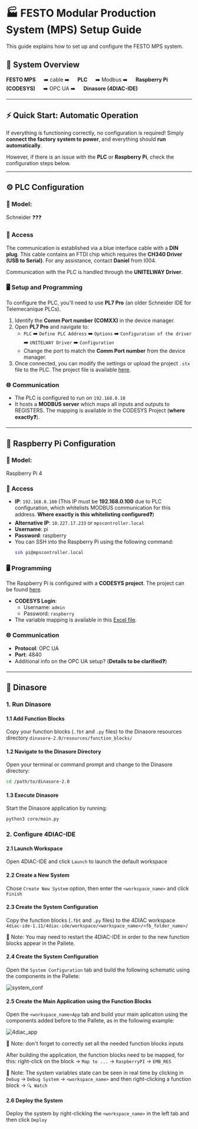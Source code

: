 # 🏭 FESTO Modular Production System (MPS) Setup Guide 

This guide explains how to set up and configure the FESTO MPS system.

## 📌 System Overview

**FESTO MPS** &emsp; ➡️ cable ➡️ &emsp; **PLC** &emsp; ➡️ Modbus ➡️ &emsp; **Raspberry Pi (CODESYS)** &emsp; ➡️ OPC UA ➡️ &emsp; **Dinasore (4DIAC-IDE)**

---

## ⚡ Quick Start: Automatic Operation

If everything is functioning correctly, no configuration is required! Simply **connect the factory system to power**, and everything should **run automatically**.

However, if there is an issue with the **PLC** or **Raspberry Pi**, check the configuration steps below.

---

## ⚙️ PLC Configuration

### 🔲 Model: 

Schneider ❓❓❓

### 🔐 Access

The communication is established via a blue interface cable with a **DIN plug**. This cable contains an FTDI chip which requires the **CH340 Driver (USB to Serial)**. For any assistance, contact **Daniel** from I004.

Communication with the PLC is handled through the **UNITELWAY Driver**.

### 🖥️ Setup and Programming 

To configure the PLC, you'll need to use **PL7 Pro** (an older Schneider IDE for Telemecanique PLCs).

1. Identify the **Comm Port number (COMXX)** in the device manager.
2. Open **PL7 Pro** and navigate to:
   - `PLC` ➡️ `Define PLC Address` ➡️ `Options` ➡️ `Configuration of the driver` ➡️ `UNITELWAY Driver` ➡️ `Configuration`
   - Change the port to match the **Comm Port number** from the device manager.
3. Once connected, you can modify the settings or upload the project `.stx` file to the PLC. The project file is available [here](https://github.com/DIGI2-FEUP/TF4iM/blob/main/plc/FactorisDemoPLC.stx).

### 🌐 Communication 
- The PLC is configured to run on `192.168.0.10`
- It hosts a **MODBUS server** which maps all inputs and outputs to REGISTERS. The mapping is available in the CODESYS Project (**where exactly❓**).

---

## 🍓 Raspberry Pi Configuration

### 🔲 Model: 

Raspberry Pi 4

### 🔐 Access
- **IP**: `192.168.0.100` (This IP must be **192.168.0.100** due to PLC configuration, which whitelists MODBUS communication for this address. **Where exactly is this whitelisting configured❓**)
- **Alternative IP**: `10.227.17.233` or `mpscontroller.local`
- **Username**: pi
- **Password**: raspberry
- You can SSH into the Raspberry Pi using the following command:
   ```bash
   ssh pi@mpscontroller.local
   ```

### 🖥️ Programming
The Raspberry Pi is configured with a **CODESYS project**. The project can be found [here](https://github.com/DIGI2-FEUP/TF4iM/blob/main/controller/factorisDemoController.project).

- **CODESYS Login**: 
  - Username: `admin`
  - Password: `raspberry`
- The variable mapping is available in this [Excel file](https://github.com/DIGI2-FEUP/TF4iM/blob/main/festo/Mapeamento_IOs.xlsx).

### 🌐 Communication 
- **Protocol**: OPC UA
- **Port**: 4840
- Additional info on the OPC UA setup? (**Details to be clarified❓**)

---

## 🦖 Dinasore

### 1. Run Dinasore

#### 1.1 Add Function Blocks

Copy your function blocks (`.fbt` and `.py` files) to the Dinasore resources directory `dinasore-2.0/resources/function_blocks/`

#### 1.2 Navigate to the Dinasore Directory

Open your terminal or command prompt and change to the Dinasore directory:

 ```bash
 cd /path/to/dinasore-2.0
 ```

#### 1.3 Execute Dinasore

Start the Dinasore application by running:

 ```bash
 python3 core/main.py
 ```

### 2. Configure 4DIAC-IDE

#### 2.1 Launch Workspace

Open 4DIAC-IDE and click `Launch` to launch the default workspace

#### 2.2 Create a New System

Chose `Create New System` option, then enter the `<workspace_name>` and click `Finish`

#### 2.3 Create the System Configuration

Copy the function blocks (`.fbt` and `.py` files) to the 4DIAC workspace `4diac-ide-1.11/4diac-ide/workspace/<workspace_name>/<fb_folder_name>/`

📝 Note: You may need to restart the 4DIAC-IDE in order to the new function blocks appear in the Pallete.

#### 2.4 Create the System Configuration

Open the `System Configuration` tab and build the following schematic using the components in the Pallete:

![system_conf](https://github.com/user-attachments/assets/3a492057-6bf1-4bc0-9926-caf9315dd2d5)

#### 2.5 Create the Main Application using the Function Blocks

Open the `<workspace_name>App` tab and build your main aplication using the components added before to the Pallete, as in the following example:

![4diac_app](https://github.com/user-attachments/assets/ef5c3480-b41e-45a0-a6a5-b69ba3656515)

📝 Note: don't forget to correctly set all the needed function blocks inputs

After building the application, the function blocks need to be mapped, for this: right-click on the block -> `Map to ...` -> `RaspberryPI` -> `EMB_RES`

📝 Note: The system variables state can be seen in real time by clicking in `Debug` -> `Debug System` -> `<workspace_name>` and then right-clicking a function block -> `🔍 Watch`

#### 2.6 Deploy the System

Deploy the system by right-clicking the `<workspace_name>` in the left tab and then click `Deploy`
